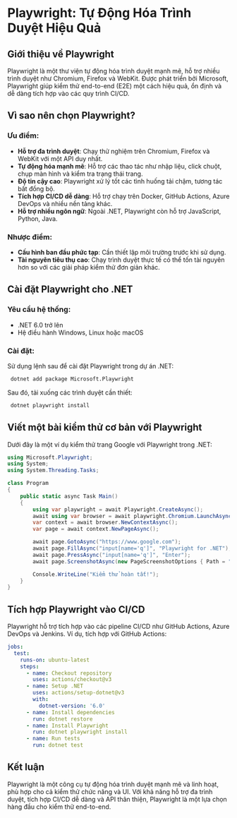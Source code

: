 # Playwright: Tự Động Hóa Trình Duyệt Hiệu Quả

## Giới thiệu về Playwright

Playwright là một thư viện tự động hóa trình duyệt mạnh mẽ, hỗ trợ nhiều trình duyệt như Chromium, Firefox và WebKit. Được phát triển bởi Microsoft, Playwright giúp kiểm thử end-to-end (E2E) một cách hiệu quả, ổn định và dễ dàng tích hợp vào các quy trình CI/CD.

## Vì sao nên chọn Playwright?

### Ưu điểm:

* **Hỗ trợ đa trình duyệt**: Chạy thử nghiệm trên Chromium, Firefox và WebKit với một API duy nhất.
* **Tự động hóa mạnh mẽ**: Hỗ trợ các thao tác như nhập liệu, click chuột, chụp màn hình và kiểm tra trạng thái trang.
* **Độ tin cậy cao**: Playwright xử lý tốt các tình huống tải chậm, tương tác bất đồng bộ.
* **Tích hợp CI/CD dễ dàng**: Hỗ trợ chạy trên Docker, GitHub Actions, Azure DevOps và nhiều nền tảng khác.
* **Hỗ trợ nhiều ngôn ngữ**: Ngoài .NET, Playwright còn hỗ trợ JavaScript, Python, Java.

### Nhược điểm:

* **Cấu hình ban đầu phức tạp**: Cần thiết lập môi trường trước khi sử dụng.
* **Tài nguyên tiêu thụ cao**: Chạy trình duyệt thực tế có thể tốn tài nguyên hơn so với các giải pháp kiểm thử đơn giản khác.

## Cài đặt Playwright cho .NET

### Yêu cầu hệ thống:

* .NET 6.0 trở lên
* Hệ điều hành Windows, Linux hoặc macOS

### Cài đặt:

Sử dụng lệnh sau để cài đặt Playwright trong dự án .NET:

```bash
 dotnet add package Microsoft.Playwright
```

Sau đó, tải xuống các trình duyệt cần thiết:

```bash
 dotnet playwright install
```

## Viết một bài kiểm thử cơ bản với Playwright

Dưới đây là một ví dụ kiểm thử trang Google với Playwright trong .NET:

```csharp
using Microsoft.Playwright;
using System;
using System.Threading.Tasks;

class Program
{
    public static async Task Main()
    {
        using var playwright = await Playwright.CreateAsync();
        await using var browser = await playwright.Chromium.LaunchAsync(new BrowserTypeLaunchOptions { Headless = false });
        var context = await browser.NewContextAsync();
        var page = await context.NewPageAsync();

        await page.GotoAsync("https://www.google.com");
        await page.FillAsync("input[name='q']", "Playwright for .NET");
        await page.PressAsync("input[name='q']", "Enter");
        await page.ScreenshotAsync(new PageScreenshotOptions { Path = "screenshot.png" });

        Console.WriteLine("Kiểm thử hoàn tất!");
    }
}
```

## Tích hợp Playwright vào CI/CD

Playwright hỗ trợ tích hợp vào các pipeline CI/CD như GitHub Actions, Azure DevOps và Jenkins. Ví dụ, tích hợp với GitHub Actions:

```yaml
jobs:
  test:
    runs-on: ubuntu-latest
    steps:
      - name: Checkout repository
        uses: actions/checkout@v3
      - name: Setup .NET
        uses: actions/setup-dotnet@v3
        with:
          dotnet-version: '6.0'
      - name: Install dependencies
        run: dotnet restore
      - name: Install Playwright
        run: dotnet playwright install
      - name: Run tests
        run: dotnet test
```

## Kết luận

Playwright là một công cụ tự động hóa trình duyệt mạnh mẽ và linh hoạt, phù hợp cho cả kiểm thử chức năng và UI. Với khả năng hỗ trợ đa trình duyệt, tích hợp CI/CD dễ dàng và API thân thiện, Playwright là một lựa chọn hàng đầu cho kiểm thử end-to-end.
